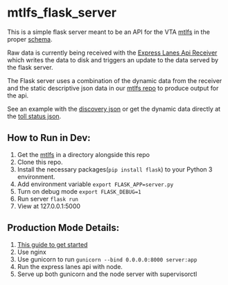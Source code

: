 # mtlfs_flask_server

This is a simple flask server meant to be an API for the VTA [mtlfs](https://github.com/vta/mtlfs) in the proper [schema](https://github.com/vta/Managed-and-Tolled-Lanes-Feed-Specification).  

Raw data is currently being received with the [Express Lanes Api Receiver](https://github.com/vta/expresslanes-api) which writes the data to disk and triggers an update to the data served by the flask server.

The Flask server uses a combination of the dynamic data from the receiver and the static descriptive json data in our [mtlfs repo](https://github.com/vta/mtlfs) to produce output for the api.

See an example with the [discovery json](https://mtlfs.vta.org/mtlfs/mtlfs.json) or get the dynamic data directly at the [toll status json](https://mtlfs.vta.org/mtlfs/toll_status.json).


## How to Run in Dev:
1. Get the [mtlfs](https://github.com/vta/mtlfs) in a directory alongside this repo
1. Clone this repo.
1. Install the necessary packages(`pip install flask`) to your Python 3 environment.
1. Add environment variable `export FLASK_APP=server.py`
1. Turn on debug mode `export FLASK_DEBUG=1`
1. Run server `flask run`
1. View at 127.0.0.1:5000

## Production Mode Details:
1. [This guide to get started](https://www.matthealy.com.au/blog/post/deploying-flask-to-amazon-web-services-ec2/)
1. Use nginx
1. Use gunicorn to run `gunicorn --bind 0.0.0.0:8000 server:app`
1. Run the express lanes api with node.
1. Serve up both gunicorn and the node server with supervisorctl

